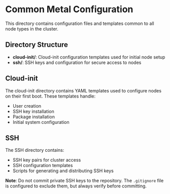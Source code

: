 # Common Metal Configuration

This directory contains configuration files and templates common to all node types in the cluster.

## Directory Structure

- **cloud-init/**: Cloud-init configuration templates used for initial node setup
- **ssh/**: SSH keys and configuration for secure access to nodes

## Cloud-init

The cloud-init directory contains YAML templates used to configure nodes on their first boot. These templates handle:

- User creation
- SSH key installation
- Package installation
- Initial system configuration

## SSH

The SSH directory contains:

- SSH key pairs for cluster access
- SSH configuration templates
- Scripts for generating and distributing SSH keys

**Note**: Do not commit private SSH keys to the repository. The `.gitignore` file is configured to exclude them, but always verify before committing.